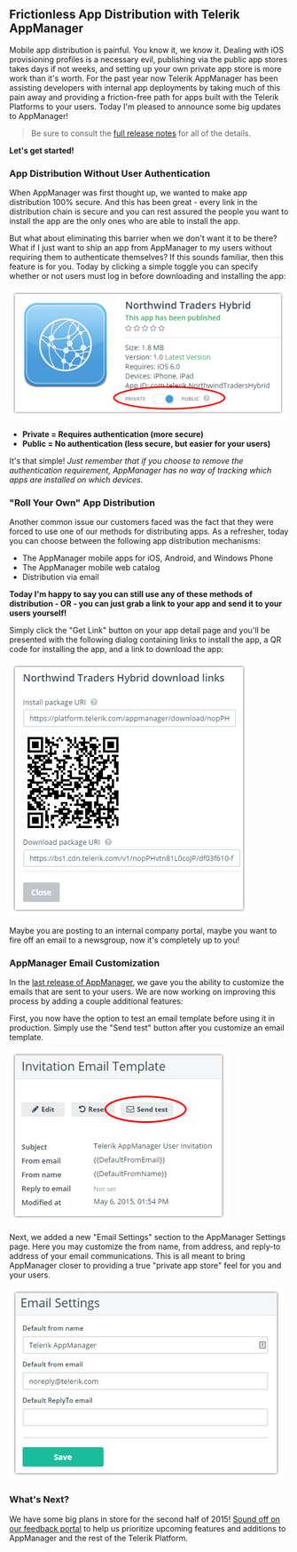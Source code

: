 ## Frictionless App Distribution with Telerik AppManager

Mobile app distribution is painful. You know it, we know it. Dealing with iOS provisioning profiles is a necessary evil, publishing via the public app stores takes days if not weeks, and setting up your own private app store is more work than it's worth. For the past year now Telerik AppManager has been assisting developers with internal app deployments by taking much of this pain away and providing a friction-free path for apps built with the Telerik Platforms to your users. Today I'm pleased to announce some big updates to AppManager!

> Be sure to consult the [full release notes](http://www.telerik.com/support/whats-new/appmanager/release-history/appmanager-v1.5) for all of the details.

**Let's get started!**

### App Distribution Without User Authentication

When AppManager was first thought up, we wanted to make app distribution 100% secure. And this has been great - every link in the distribution chain is secure and you can rest assured the people you want to install the app are the only ones who are able to install the app.

But what about eliminating this barrier when we don't want it to be there? What if I just want to ship an app from AppManager to my users without requiring them to authenticate themselves? If this sounds familiar, then this feature is for you. Today by clicking a simple toggle you can specify whether or not users must log in before downloading and installing the app:

![private vs public distribution](publicprivate_18.png)

- **Private = Requires authentication (more secure)**
- **Public = No authentication (less secure, but easier for your users)**

It's that simple! *Just remember that if you choose to remove the authentication requirement, AppManager has no way of tracking which apps are installed on which devices.*

### "Roll Your Own" App Distribution

Another common issue our customers faced was the fact that they were forced to use one of our methods for distributing apps. As a refresher, today you can choose between the following app distribution mechanisms:

- The AppManager mobile apps for iOS, Android, and Windows Phone
- The AppManager mobile web catalog
- Distribution via email

**Today I'm happy to say you can still use any of these methods of distribution - OR - you can just grab a link to your app and send it to your users yourself!**

Simply click the "Get Link" button on your app detail page and you'll be presented with the following dialog containing links to install the app, a QR code for installing the app, and a link to download the app:

![custom app distribution](getlink_18.png)

Maybe you are posting to an internal company portal, maybe you want to fire off an email to a newsgroup, now it's completely up to you!

### AppManager Email Customization

In the [last release of AppManager](http://www.telerik.com/blogs/telerik-appmanager-april-release-customization-options-galore), we gave you the ability to customize the emails that are sent to your users. We are now working on improving this process by adding a couple additional features:

First, you now have the option to test an email template before using it in production. Simply use the "Send test" button after you customize an email template.

![send test email](sendtest_18.png)

Next, we added a new "Email Settings" section to the AppManager Settings page. Here you may customize the from name, from address, and reply-to address of your email communications. This is all meant to bring AppManager closer to providing a true "private app store" feel for you and your users.

![appmanager email settings](emailsettings_18.png)

### What's Next?

We have some big plans in store for the second half of 2015! [Sound off on our feedback portal](http://feedback.telerik.com/Project/129) to help us prioritize upcoming features and additions to AppManager and the rest of the Telerik Platform.
